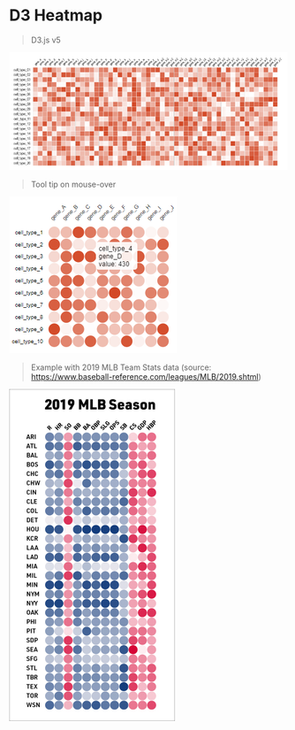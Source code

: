 # D3 Heatmap

> D3.js v5

![Screenshot](https://raw.githubusercontent.com/brudnerm/d3heatmap/master/examples/d3heatmap_v1.1_screenshot.PNG)

> Tool tip on mouse-over

![Tooltip Screenshot](https://raw.githubusercontent.com/brudnerm/d3heatmap/master/examples/d3heatmap_v1.0_tooltip.PNG)

> Example with 2019 MLB Team Stats data (source: https://www.baseball-reference.com/leagues/MLB/2019.shtml)

![Tooltip Screenshot](https://raw.githubusercontent.com/brudnerm/d3heatmap/master/examples/2019-MLB.jpg)


